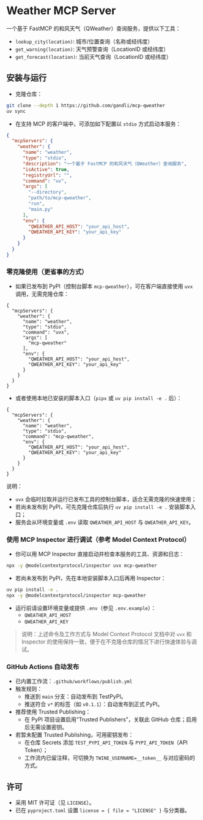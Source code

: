 # Weather MCP Server

一个基于 FastMCP 的和风天气（QWeather）查询服务，提供以下工具：

- `lookup_city(location)`: 城市/位置查询（名称或经纬度）
- `get_warning(location)`: 天气预警查询（LocationID 或经纬度）
- `get_forecast(location)`: 当前天气查询（LocationID 或经纬度）

## 安装与运行

- 克隆仓库：

```bash
git clone --depth 1 https://github.com/gandli/mcp-qweather
uv sync
```

- 在支持 MCP 的客户端中，可添加如下配置以 `stdio` 方式启动本服务：

```json
{
  "mcpServers": {
    "weather": {
      "name": "weather",
      "type": "stdio",
      "description": "一个基于 FastMCP 的和风天气（QWeather）查询服务",
      "isActive": true,
      "registryUrl": "",
      "command": "uv",
      "args": [
        "--directory",
        "path/to/mcp-qweather",
        "run",
        "main.py"
      ],
      "env": {
        "QWEATHER_API_HOST": "your_api_host",
        "QWEATHER_API_KEY": "your_api_key"
      }
    }
  }
}
```

### 零克隆使用（更省事的方式）
- 如果已发布到 PyPI（控制台脚本 `mcp-qweather`），可在客户端直接使用 `uvx` 调用，无需克隆仓库：

```
{
  "mcpServers": {
    "weather": {
      "name": "weather",
      "type": "stdio",
      "command": "uvx",
      "args": [
        "mcp-qweather"
      ],
      "env": {
        "QWEATHER_API_HOST": "your_api_host",
        "QWEATHER_API_KEY": "your_api_key"
      }
    }
  }
}
```

- 或者使用本地已安装的脚本入口（`pipx` 或 `uv pip install -e .` 后）：

```
{
  "mcpServers": {
    "weather": {
      "name": "weather",
      "type": "stdio",
      "command": "mcp-qweather",
      "env": {
        "QWEATHER_API_HOST": "your_api_host",
        "QWEATHER_API_KEY": "your_api_key"
      }
    }
  }
}
```

说明：
- `uvx` 会临时拉取并运行已发布工具的控制台脚本，适合无需克隆的快速使用；
- 若尚未发布到 PyPI，可先克隆仓库后执行 `uv pip install -e .` 安装脚本入口；
- 服务会从环境变量或 `.env` 读取 `QWEATHER_API_HOST` 与 `QWEATHER_API_KEY`。

### 使用 MCP Inspector 进行调试（参考 Model Context Protocol）
- 你可以用 MCP Inspector 直接启动并检查本服务的工具、资源和日志：

```bash
npx -y @modelcontextprotocol/inspector uvx mcp-qweather
```

- 若尚未发布到 PyPI，先在本地安装脚本入口后再用 Inspector：

```bash
uv pip install -e .
npx -y @modelcontextprotocol/inspector mcp-qweather
```

- 运行前请设置环境变量或提供 `.env`（参见 `.env.example`）：
  - `QWEATHER_API_HOST`
  - `QWEATHER_API_KEY`

> 说明：上述命令及工作方式与 Model Context Protocol 文档中对 `uvx` 和 Inspector 的使用保持一致，便于在不克隆仓库的情况下进行快速体验与调试。

### GitHub Actions 自动发布
- 已内置工作流：`.github/workflows/publish.yml`
- 触发规则：
  - 推送到 `main` 分支：自动发布到 TestPyPI。
  - 推送符合 `v*` 的标签（如 `v0.1.1`）：自动发布到正式 PyPI。
- 推荐使用 Trusted Publishing：
  - 在 PyPI 项目设置启用“Trusted Publishers”，关联此 GitHub 仓库；启用后无需设置密钥。
- 若暂未配置 Trusted Publishing，可用密钥发布：
  - 在仓库 Secrets 添加 `TEST_PYPI_API_TOKEN` 与 `PYPI_API_TOKEN`（API Token）；
  - 工作流内已留注释，可切换为 `TWINE_USERNAME=__token__` 与对应密码的方式。

## 许可

- 采用 MIT 许可证（见 `LICENSE`）。
- 已在 `pyproject.toml` 设置 `license = { file = "LICENSE" }` 与分类器。

